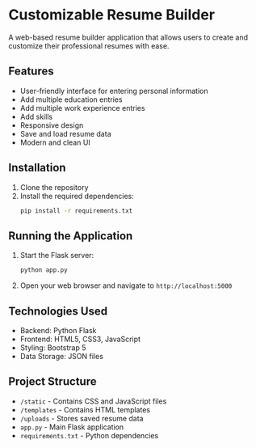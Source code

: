 # Customizable Resume Builder

A web-based resume builder application that allows users to create and customize their professional resumes with ease.

## Features

- User-friendly interface for entering personal information
- Add multiple education entries
- Add multiple work experience entries
- Add skills
- Responsive design
- Save and load resume data
- Modern and clean UI

## Installation

1. Clone the repository
2. Install the required dependencies:
   ```bash
   pip install -r requirements.txt
   ```

## Running the Application

1. Start the Flask server:
   ```bash
   python app.py
   ```
2. Open your web browser and navigate to `http://localhost:5000`

## Technologies Used

- Backend: Python Flask
- Frontend: HTML5, CSS3, JavaScript
- Styling: Bootstrap 5
- Data Storage: JSON files

## Project Structure

- `/static` - Contains CSS and JavaScript files
- `/templates` - Contains HTML templates
- `/uploads` - Stores saved resume data
- `app.py` - Main Flask application
- `requirements.txt` - Python dependencies